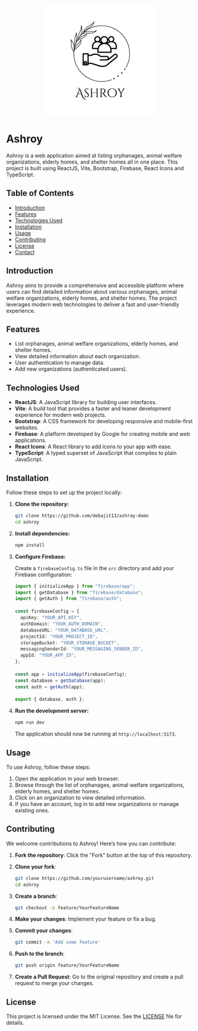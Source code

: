 <div align='center'>
  <img src='./src/assets/images/Ashroy.png' width='300px' height='300px'/>
</div>

# Ashroy

Ashroy is a web application aimed at listing orphanages, animal welfare organizations, elderly homes, and shelter homes all in one place. This project is built using ReactJS, Vite, Bootstrap, Firebase, React Icons and TypeScript.

## Table of Contents

- [Introduction](#introduction)
- [Features](#features)
- [Technologies Used](#technologies-used)
- [Installation](#installation)
- [Usage](#usage)
- [Contributing](#contributing)
- [License](#license)
- [Contact](#contact)

## Introduction

Ashroy aims to provide a comprehensive and accessible platform where users can find detailed information about various orphanages, animal welfare organizations, elderly homes, and shelter homes. The project leverages modern web technologies to deliver a fast and user-friendly experience.

## Features

- List orphanages, animal welfare organizations, elderly homes, and shelter homes.
- View detailed information about each organization.
- User authentication to manage data.
- Add new organizations (authenticated users).

## Technologies Used

- **ReactJS**: A JavaScript library for building user interfaces.
- **Vite**: A build tool that provides a faster and leaner development experience for modern web projects.
- **Bootstrap**: A CSS framework for developing responsive and mobile-first websites.
- **Firebase**: A platform developed by Google for creating mobile and web applications.
- **React Icons**: A React library to add icons to your app with ease.
- **TypeScript**: A typed superset of JavaScript that compiles to plain JavaScript.

## Installation

Follow these steps to set up the project locally:

1. **Clone the repository:**

   ```bash
   git clone https://github.com/debajit13/ashray-demo
   cd ashroy
   ```

2. **Install dependencies:**

   ```bash
   npm install
   ```

3. **Configure Firebase:**

   Create a `firebaseConfig.ts` file in the `src` directory and add your Firebase configuration:

   ```typescript
   import { initializeApp } from "firebase/app";
   import { getDatabase } from "firebase/database";
   import { getAuth } from "firebase/auth";

   const firebaseConfig = {
     apiKey: "YOUR_API_KEY",
     authDomain: "YOUR_AUTH_DOMAIN",
     databaseURL: "YOUR_DATABASE_URL",
     projectId: "YOUR_PROJECT_ID",
     storageBucket: "YOUR_STORAGE_BUCKET",
     messagingSenderId: "YOUR_MESSAGING_SENDER_ID",
     appId: "YOUR_APP_ID",
   };

   const app = initializeApp(firebaseConfig);
   const database = getDatabase(app);
   const auth = getAuth(app);

   export { database, auth };
   ```

4. **Run the development server:**

   ```bash
   npm run dev
   ```

   The application should now be running at `http://localhost:5173`.

## Usage

To use Ashroy, follow these steps:

1. Open the application in your web browser.
2. Browse through the list of orphanages, animal welfare organizations, elderly homes, and shelter homes.
3. Click on an organization to view detailed information.
4. If you have an account, log in to add new organizations or manage existing ones.

## Contributing

We welcome contributions to Ashroy! Here’s how you can contribute:

1. **Fork the repository**: Click the "Fork" button at the top of this repository.
2. **Clone your fork**:

   ```bash
   git clone https://github.com/yourusername/ashroy.git
   cd ashroy
   ```

3. **Create a branch**:

   ```bash
   git checkout -b feature/YourFeatureName
   ```

4. **Make your changes**: Implement your feature or fix a bug.
5. **Commit your changes**:

   ```bash
   git commit -m 'Add some feature'
   ```

6. **Push to the branch**:

   ```bash
   git push origin feature/YourFeatureName
   ```

7. **Create a Pull Request**: Go to the original repository and create a pull request to merge your changes.

## License

This project is licensed under the MIT License. See the [LICENSE](LICENSE) file for details.

